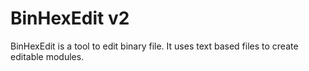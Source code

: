 # BinHexEdit v2

BinHexEdit is a tool to edit binary file. It uses text based files to create editable modules.
